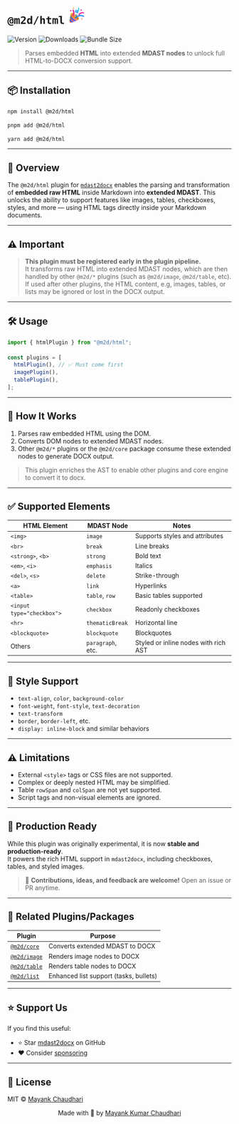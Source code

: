 # `@m2d/html` <img src="https://raw.githubusercontent.com/mayank1513/mayank1513/main/popper.png" height="40"/>

![Version](https://img.shields.io/npm/v/@m2d/html?color=green) ![Downloads](https://img.shields.io/npm/d18m/@m2d/html) ![Bundle Size](https://img.shields.io/bundlephobia/minzip/@m2d/html)

> Parses embedded **HTML** into extended **MDAST nodes** to unlock full HTML-to-DOCX conversion support.

---

## 📦 Installation

```bash
npm install @m2d/html
```

```bash
pnpm add @m2d/html
```

```bash
yarn add @m2d/html
```

---

## 🚀 Overview

The `@m2d/html` plugin for [`mdast2docx`](https://github.com/mayankchaudhari/mdast2docx) enables the parsing and transformation of **embedded raw HTML** inside Markdown into **extended MDAST**. This unlocks the ability to support features like images, tables, checkboxes, styles, and more — using HTML tags directly inside your Markdown documents.

---

## ⚠️ Important

> **This plugin must be registered early in the plugin pipeline.**  
> It transforms raw HTML into extended MDAST nodes, which are then handled by other `@m2d/*` plugins (such as `@m2d/image`, `@m2d/table`, etc).  
> If used after other plugins, the HTML content, e.g, images, tables, or lists may be ignored or lost in the DOCX output.

---

## 🛠️ Usage

```ts
import { htmlPlugin } from "@m2d/html";

const plugins = [
  htmlPlugin(), // ✅ Must come first
  imagePlugin(),
  tablePlugin(),
];
```

---

## 🧩 How It Works

1. Parses raw embedded HTML using the DOM.
2. Converts DOM nodes to extended MDAST nodes.
3. Other `@m2d/*` plugins or the `@m2d/core` package consume these extended nodes to generate DOCX output.

> This plugin enriches the AST to enable other plugins and core engine to convert it to docx.

---

## ✅ Supported Elements

| HTML Element              | MDAST Node        | Notes                                |
| ------------------------- | ----------------- | ------------------------------------ |
| `<img>`                   | `image`           | Supports styles and attributes       |
| `<br>`                    | `break`           | Line breaks                          |
| `<strong>`, `<b>`         | `strong`          | Bold text                            |
| `<em>`, `<i>`             | `emphasis`        | Italics                              |
| `<del>`, `<s>`            | `delete`          | Strike-through                       |
| `<a>`                     | `link`            | Hyperlinks                           |
| `<table>`                 | `table`, `row`    | Basic tables supported               |
| `<input type="checkbox">` | `checkbox`        | Readonly checkboxes                  |
| `<hr>`                    | `thematicBreak`   | Horizontal line                      |
| `<blockquote>`            | `blockquote`      | Blockquotes                          |
| Others                    | `paragraph`, etc. | Styled or inline nodes with rich AST |

---

## 🎨 Style Support

- `text-align`, `color`, `background-color`
- `font-weight`, `font-style`, `text-decoration`
- `text-transform`
- `border`, `border-left`, etc.
- `display: inline-block` and similar behaviors

---

## ⚠️ Limitations

- External `<style>` tags or CSS files are not supported.
- Complex or deeply nested HTML may be simplified.
- Table `rowSpan` and `colSpan` are not yet supported.
- Script tags and non-visual elements are ignored.

---

## 🧪 Production Ready

While this plugin was originally experimental, it is now **stable and production-ready**.  
It powers the rich HTML support in `mdast2docx`, including checkboxes, tables, and styled images.

> 🧵 **Contributions, ideas, and feedback are welcome!** Open an issue or PR anytime.

---

## 🔌 Related Plugins/Packages

| Plugin                                               | Purpose                                |
| ---------------------------------------------------- | -------------------------------------- |
| [`@m2d/core`](https://npmjs.com/package/@m2d/core)   | Converts extended MDAST to DOCX        |
| [`@m2d/image`](https://npmjs.com/package/@m2d/image) | Renders image nodes to DOCX            |
| [`@m2d/table`](https://npmjs.com/package/@m2d/table) | Renders table nodes to DOCX            |
| [`@m2d/list`](https://npmjs.com/package/@m2d/list)   | Enhanced list support (tasks, bullets) |

---

## ⭐ Support Us

If you find this useful:

- ⭐ Star [mdast2docx](https://github.com/tiny-md/mdast2docx) on GitHub
- ❤️ Consider [sponsoring](https://github.com/sponsors/mayank1513)

---

## 🧾 License

MIT © [Mayank Chaudhari](https://github.com/mayankchaudhari)

<p align="center">Made with 💖 by <a href="https://mayank-chaudhari.vercel.app" target="_blank">Mayank Kumar Chaudhari</a></p>
